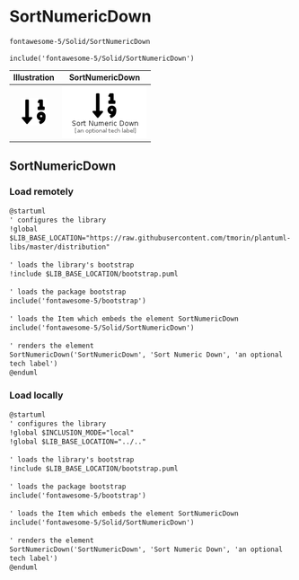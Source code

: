 # SortNumericDown


```text
fontawesome-5/Solid/SortNumericDown
```

```text
include('fontawesome-5/Solid/SortNumericDown')
```



| Illustration | SortNumericDown |
| :---: | :---: |
| ![illustration for Illustration](../../fontawesome-5/Solid/SortNumericDown.png) | ![illustration for SortNumericDown](../../fontawesome-5/Solid/SortNumericDown.Local.png) |




## SortNumericDown

### Load remotely
```plantuml
@startuml
' configures the library
!global $LIB_BASE_LOCATION="https://raw.githubusercontent.com/tmorin/plantuml-libs/master/distribution"

' loads the library's bootstrap
!include $LIB_BASE_LOCATION/bootstrap.puml

' loads the package bootstrap
include('fontawesome-5/bootstrap')

' loads the Item which embeds the element SortNumericDown
include('fontawesome-5/Solid/SortNumericDown')

' renders the element
SortNumericDown('SortNumericDown', 'Sort Numeric Down', 'an optional tech label')
@enduml
```

### Load locally
```plantuml
@startuml
' configures the library
!global $INCLUSION_MODE="local"
!global $LIB_BASE_LOCATION="../.."

' loads the library's bootstrap
!include $LIB_BASE_LOCATION/bootstrap.puml

' loads the package bootstrap
include('fontawesome-5/bootstrap')

' loads the Item which embeds the element SortNumericDown
include('fontawesome-5/Solid/SortNumericDown')

' renders the element
SortNumericDown('SortNumericDown', 'Sort Numeric Down', 'an optional tech label')
@enduml
```

